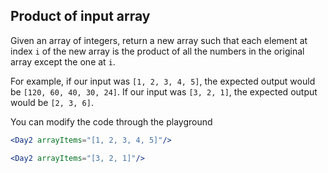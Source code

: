## Product of input array

Given an array of integers, return a new array such that each element at index `i` of the new array is the product of all the numbers in the original array except the one at `i`.

For example, if our input was `[1, 2, 3, 4, 5]`, the expected output would be `[120, 60, 40, 30, 24]`. If our input was `[3, 2, 1]`, the expected output would be `[2, 3, 6]`.


You can modify the code through the playground

```jsx
<Day2 arrayItems="[1, 2, 3, 4, 5]"/>
```

```jsx
<Day2 arrayItems="[3, 2, 1]"/>
```
